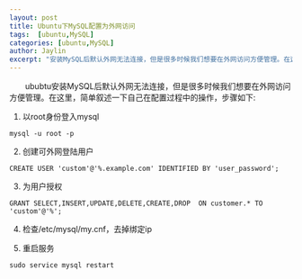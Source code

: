 ```yaml
---
layout: post
title: Ubuntu下MySQL配置为外网访问
tags:  [ubuntu,MySQL]
categories: [ubuntu,MySQL]
author: Jaylin
excerpt: "安装MySQL后默认外网无法连接，但是很多时候我们想要在外网访问方便管理。在这里，简单叙述一下自己在配置过程中的操作。"
---
```


&emsp;&emsp;ububtu安装MySQL后默认外网无法连接，但是很多时候我们想要在外网访问方便管理。在这里，简单叙述一下自己在配置过程中的操作，步骤如下:

1. 以root身份登入mysql
```
mysql -u root -p
```

2. 创建可外网登陆用户
```
CREATE USER 'custom'@'%.example.com' IDENTIFIED BY 'user_password';
```

3. 为用户授权
```
GRANT SELECT,INSERT,UPDATE,DELETE,CREATE,DROP  ON customer.* TO  'custom'@'%';
```

4. 检查/etc/mysql/my.cnf，去掉绑定ip

5. 重启服务
```
sudo service mysql restart
```